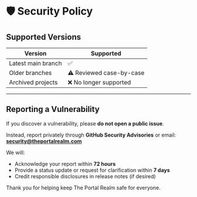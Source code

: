 # 🛡️ Security Policy

## Supported Versions

| Version | Supported |
|----------|------------|
| Latest main branch | ✅ |
| Older branches | ⚠️ Reviewed case-by-case |
| Archived projects | ❌ No longer supported |

---

## Reporting a Vulnerability

If you discover a vulnerability, please **do not open a public issue**.

Instead, report privately through **GitHub Security Advisories** or email:  
**security@theportalrealm.com**

We will:
- Acknowledge your report within **72 hours**  
- Provide a status update or request for clarification within **7 days**  
- Credit responsible disclosures in release notes (if desired)

Thank you for helping keep The Portal Realm safe for everyone.
